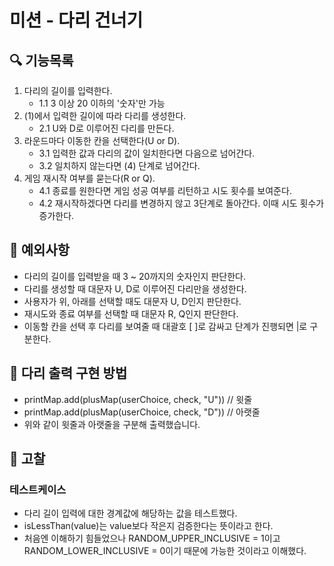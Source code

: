 # 미션 - 다리 건너기

## 🔍 기능목록
1. 다리의 길이를 입력한다.
   - 1.1 3 이상 20 이하의 '숫자'만 가능
2. (1)에서 입력한 길이에 따라 다리를 생성한다.
   - 2.1 U와 D로 이루어진 다리를 만든다.
3. 라운드마다 이동한 칸을 선택한다(U or D).
   - 3.1 입력한 값과 다리의 값이 일치한다면 다음으로 넘어간다.
   - 3.2 일치하지 않는다면 (4) 단계로 넘어간다.
4. 게임 재시작 여부를 묻는다(R or Q).
   - 4.1 종료를 원한다면 게임 성공 여부를 리턴하고 시도 횟수를 보여준다.
   - 4.2 재시작하겠다면 다리를 변경하지 않고 3단계로 돌아간다. 이때 시도 횟수가 증가한다.

## 🚨 예외사항
- 다리의 길이를 입력받을 때 3 ~ 20까지의 숫자인지 판단한다.
- 다리를 생성할 때 대문자 U, D로 이루어진 다리만을 생성한다.
- 사용자가 위, 아래를 선택할 때도 대문자 U, D인지 판단한다.
- 재시도와 종료 여부를 선택할 때 대문자 R, Q인지 판단한다.
- 이동할 칸을 선택 후 다리를 보여줄 때 대괄호 [ ]로 감싸고 단계가 진행되면 |로 구분한다.

## 🎯 다리 출력 구현 방법
- printMap.add(plusMap(userChoice, check, "U")) // 윗줄 
- printMap.add(plusMap(userChoice, check, "D")) // 아랫줄
- 위와 같이 윗줄과 아랫줄을 구분해 출력했습니다.

## 📮 고찰
### 테스트케이스
- 다리 길이 입력에 대한 경계값에 해당하는 값을 테스트했다.
- isLessThan(value)는 value보다 작은지 검증한다는 뜻이라고 한다.
- 처음엔 이해하기 힘들었으나 RANDOM_UPPER_INCLUSIVE = 1이고 RANDOM_LOWER_INCLUSIVE = 0이기 때문에 가능한 것이라고 이해했다.
